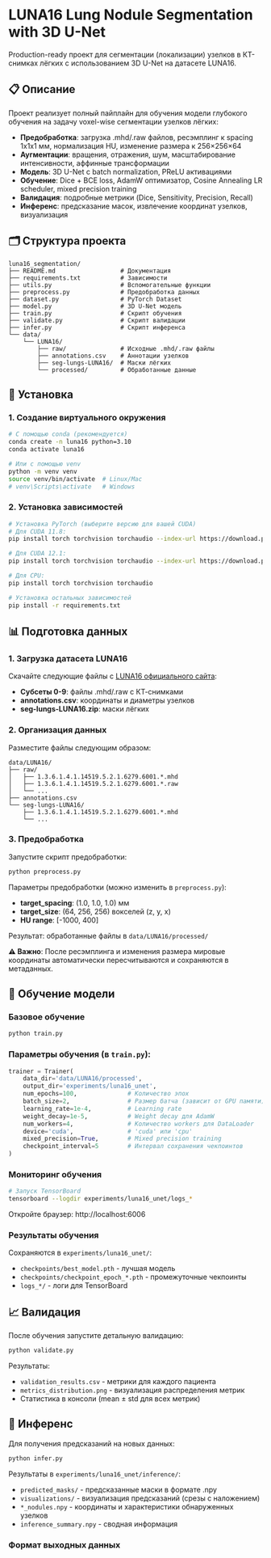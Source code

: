 # LUNA16 Lung Nodule Segmentation with 3D U-Net

Production-ready проект для сегментации (локализации) узелков в КТ-снимках лёгких с использованием 3D U-Net на датасете LUNA16.

## 📋 Описание

Проект реализует полный пайплайн для обучения модели глубокого обучения на задачу voxel-wise сегментации узелков лёгких:

- **Предобработка**: загрузка .mhd/.raw файлов, ресэмплинг к spacing 1x1x1 мм, нормализация HU, изменение размера к 256×256×64
- **Аугментации**: вращения, отражения, шум, масштабирование интенсивности, аффинные трансформации
- **Модель**: 3D U-Net с batch normalization, PReLU активациями
- **Обучение**: Dice + BCE loss, AdamW оптимизатор, Cosine Annealing LR scheduler, mixed precision training
- **Валидация**: подробные метрики (Dice, Sensitivity, Precision, Recall)
- **Инференс**: предсказание масок, извлечение координат узелков, визуализация

## 🗂️ Структура проекта

```
luna16_segmentation/
├── README.md                  # Документация
├── requirements.txt           # Зависимости
├── utils.py                   # Вспомогательные функции
├── preprocess.py              # Предобработка данных
├── dataset.py                 # PyTorch Dataset
├── model.py                   # 3D U-Net модель
├── train.py                   # Скрипт обучения
├── validate.py                # Скрипт валидации
├── infer.py                   # Скрипт инференса
└── data/
    └── LUNA16/
        ├── raw/               # Исходные .mhd/.raw файлы
        ├── annotations.csv    # Аннотации узелков
        ├── seg-lungs-LUNA16/  # Маски лёгких
        └── processed/         # Обработанные данные
```

## 🔧 Установка

### 1. Создание виртуального окружения

```bash
# С помощью conda (рекомендуется)
conda create -n luna16 python=3.10
conda activate luna16

# Или с помощью venv
python -m venv venv
source venv/bin/activate  # Linux/Mac
# venv\Scripts\activate   # Windows
```

### 2. Установка зависимостей

```bash
# Установка PyTorch (выберите версию для вашей CUDA)
# Для CUDA 11.8:
pip install torch torchvision torchaudio --index-url https://download.pytorch.org/whl/cu118

# Для CUDA 12.1:
pip install torch torchvision torchaudio --index-url https://download.pytorch.org/whl/cu121

# Для CPU:
pip install torch torchvision torchaudio

# Установка остальных зависимостей
pip install -r requirements.txt
```

## 📊 Подготовка данных

### 1. Загрузка датасета LUNA16

Скачайте следующие файлы с [LUNA16 официального сайта](https://luna16.grand-challenge.org/Download/):

- **Субсеты 0-9**: файлы .mhd/.raw с КТ-снимками
- **annotations.csv**: координаты и диаметры узелков
- **seg-lungs-LUNA16.zip**: маски лёгких

### 2. Организация данных

Разместите файлы следующим образом:

```
data/LUNA16/
├── raw/
│   ├── 1.3.6.1.4.1.14519.5.2.1.6279.6001.*.mhd
│   ├── 1.3.6.1.4.1.14519.5.2.1.6279.6001.*.raw
│   └── ...
├── annotations.csv
└── seg-lungs-LUNA16/
    ├── 1.3.6.1.4.1.14519.5.2.1.6279.6001.*.mhd
    └── ...
```

### 3. Предобработка

Запустите скрипт предобработки:

```bash
python preprocess.py
```

Параметры предобработки (можно изменить в `preprocess.py`):
- **target_spacing**: (1.0, 1.0, 1.0) мм
- **target_size**: (64, 256, 256) вокселей (z, y, x)
- **HU range**: [-1000, 400]

Результат: обработанные файлы в `data/LUNA16/processed/`

**⚠️ Важно**: После ресэмплинга и изменения размера мировые координаты автоматически пересчитываются и сохраняются в метаданных.

## 🚀 Обучение модели

### Базовое обучение

```bash
python train.py
```

### Параметры обучения (в `train.py`):

```python
trainer = Trainer(
    data_dir='data/LUNA16/processed',
    output_dir='experiments/luna16_unet',
    num_epochs=100,              # Количество эпох
    batch_size=2,                # Размер батча (зависит от GPU памяти)
    learning_rate=1e-4,          # Learning rate
    weight_decay=1e-5,           # Weight decay для AdamW
    num_workers=4,               # Количество workers для DataLoader
    device='cuda',               # 'cuda' или 'cpu'
    mixed_precision=True,        # Mixed precision training
    checkpoint_interval=5        # Интервал сохранения чекпоинтов
)
```

### Мониторинг обучения

```bash
# Запуск TensorBoard
tensorboard --logdir experiments/luna16_unet/logs_*
```

Откройте браузер: http://localhost:6006

### Результаты обучения

Сохраняются в `experiments/luna16_unet/`:
- `checkpoints/best_model.pth` - лучшая модель
- `checkpoints/checkpoint_epoch_*.pth` - промежуточные чекпоинты
- `logs_*/` - логи для TensorBoard

## 📈 Валидация

После обучения запустите детальную валидацию:

```bash
python validate.py
```

Результаты:
- `validation_results.csv` - метрики для каждого пациента
- `metrics_distribution.png` - визуализация распределения метрик
- Статистика в консоли (mean ± std для всех метрик)

## 🔮 Инференс

Для получения предсказаний на новых данных:

```bash
python infer.py
```

Результаты в `experiments/luna16_unet/inference/`:
- `predicted_masks/` - предсказанные маски в формате .npy
- `visualizations/` - визуализация предсказаний (срезы с наложением)
- `*_nodules.npy` - координаты и характеристики обнаруженных узелков
- `inference_summary.npy` - сводная информация

### Формат выходных данных